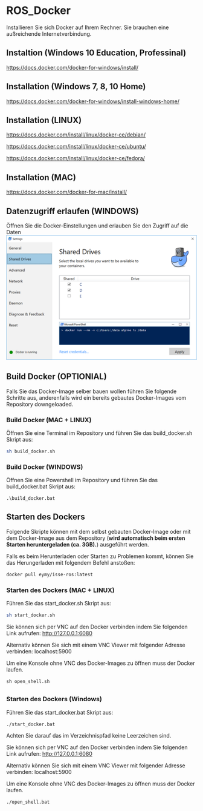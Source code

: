 # ROS_Docker
Installieren Sie sich Docker auf Ihrem Rechner. Sie brauchen eine außreichende Internetverbindung.

## Instaltion (Windows 10 Education, Professinal)
https://docs.docker.com/docker-for-windows/install/

## Installation (Windows 7, 8, 10 Home)
https://docs.docker.com/docker-for-windows/install-windows-home/

## Installation (LINUX)
https://docs.docker.com/install/linux/docker-ce/debian/

https://docs.docker.com/install/linux/docker-ce/ubuntu/

https://docs.docker.com/install/linux/docker-ce/fedora/


## Installation (MAC)
https://docs.docker.com/docker-for-mac/install/



## Datenzugriff erlaufen (WINDOWS)
Öffnen Sie die Docker-Einstellungen und erlauben Sie den Zugriff auf die Daten
![](img/img.png)


## Build Docker (OPTIONIAL)
Falls Sie das Docker-Image selber bauen wollen führen Sie folgende Schritte aus, anderenfalls wird ein bereits gebautes Docker-Images vom Repository downgeloaded.
### Build Docker (MAC + LINUX)
Öffnen Sie eine Terminal im Repository und führen Sie das build_docker.sh Skript aus:
```bash
sh build_docker.sh
```

### Build Docker (WINDOWS)
Öffnen Sie eine Powershell im Repository und führen Sie das build_docker.bat Skript aus:
```
.\build_docker.bat
```

## Starten des Dockers
Folgende Skripte können mit dem selbst gebauten Docker-Image oder mit dem Docker-Image aus dem Repository (**wird automatisch beim ersten Starten heruntergeladen (ca. 3GB).**) ausgeführt werden.

Falls es beim Herunterladen oder Starten zu Problemen kommt, können Sie das Herungerladen mit folgendem Befehl anstoßen:
```bash
docker pull eymy/isse-ros:latest
```

### Starten des Dockers (MAC + LINUX)

Führen Sie das start_docker.sh Skript aus:
```bash
sh start_docker.sh
```

Sie können sich per VNC auf den Docker verbinden indem Sie folgenden Link aufrufen:
http://127.0.0.1:6080

Alternativ können Sie sich mit einem VNC Viewer mit folgender Adresse verbinden:
localhost:5900

Um eine Konsole ohne VNC des Docker-Images zu öffnen muss der Docker laufen.
```
sh open_shell.sh
```
##
### Starten des Dockers (Windows)

Führen Sie das start_docker.bat Skript aus:
```
./start_docker.bat
```

Achten Sie darauf das im Verzeichnispfad keine Leerzeichen sind.

Sie können sich per VNC auf den Docker verbinden indem Sie folgenden Link aufrufen:
http://127.0.0.1:6080

Alternativ können Sie sich mit einem VNC Viewer mit folgender Adresse verbinden:
localhost:5900

Um eine Konsole ohne VNC des Docker-Images zu öffnen muss der Docker laufen.
```
./open_shell.bat
```


